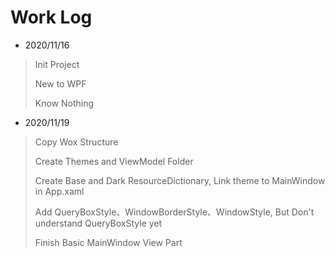 # Work Log

* 2020/11/16

> Init Project
>
> New to WPF 
>
> Know Nothing

* 2020/11/19

> Copy Wox Structure
>
> Create Themes and ViewModel Folder
>
> Create Base and Dark ResourceDictionary, Link theme to MainWindow in App.xaml
>
> Add QueryBoxStyle、WindowBorderStyle、WindowStyle, But Don't understand QueryBoxStyle yet
>
> Finish Basic MainWindow View Part